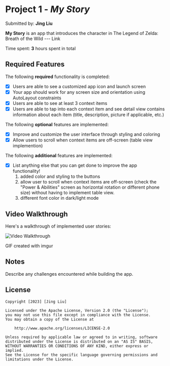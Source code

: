 # Project 1 - *My Story*

Submitted by: **Jing Liu**

**My Story** is an app that introduces the character in The Legend of Zelda: Breath of the Wild --- Link

Time spent: **3** hours spent in total

## Required Features

The following **required** functionality is completed:

- [x] Users are able to see a customized app icon and launch screen
- [x] Your app should work for any screen size and orientation using AutoLayout constraints
- [x] Users are able to see at least 3 context items
- [x] Users are able to tap into each context item and see detail view contains information about each item (title, description, picture if applicable, etc.)
 
The following **optional** features are implemented:

- [x] Improve and customize the user interface through styling and coloring
- [x] Allow users to scroll when context items are off-screen (table view implemention)

The following **additional** features are implemented:

- [x] List anything else that you can get done to improve the app functionality!
    1. added color and styling to the buttons
    2. allow user to scroll when context items are off-screen (check the "Power & Abilities" screen as horizontal rotation or different phone size) without having to implement table view.
    3. different font color in dark/light mode

## Video Walkthrough

Here's a walkthrough of implemented user stories:

<img src='https://imgur.com/a/7QidEWe' title='Video Walkthrough' width='' alt='Video Walkthrough' />

 
GIF created with imgur 

## Notes

Describe any challenges encountered while building the app.

## License

    Copyright [2023] [Jing Liu]

    Licensed under the Apache License, Version 2.0 (the "License");
    you may not use this file except in compliance with the License.
    You may obtain a copy of the License at

        http://www.apache.org/licenses/LICENSE-2.0

    Unless required by applicable law or agreed to in writing, software
    distributed under the License is distributed on an "AS IS" BASIS,
    WITHOUT WARRANTIES OR CONDITIONS OF ANY KIND, either express or implied.
    See the License for the specific language governing permissions and
    limitations under the License.
